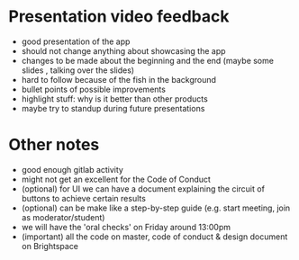 # Presentation video feedback
* good presentation of the app
* should not change anything about showcasing the app
* changes to be made about the beginning and the end (maybe some slides , talking over the slides)
* hard to follow because of the fish in the background
* bullet points of possible improvements
* highlight stuff: why is it better than other products
* maybe try to standup during future presentations

# Other notes
* good enough gitlab activity
* might not get an excellent for the Code of Conduct
* (optional) for UI we can have a document explaining the circuit of buttons to achieve certain results
* (optional) can be make like a step-by-step guide (e.g. start meeting, join as moderator/student)
* we will have the 'oral checks' on Friday around 13:00pm
* (important) all the code on master, code of conduct & design document on Brightspace



